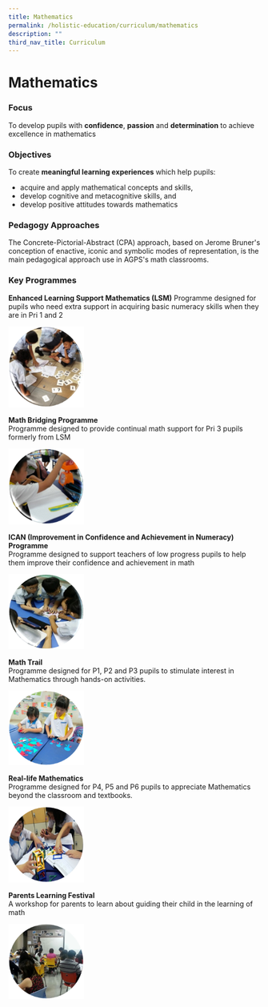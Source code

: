 ```yaml
---
title: Mathematics
permalink: /holistic-education/curriculum/mathematics
description: ""
third_nav_title: Curriculum
---
```

Mathematics
===========

### Focus

To develop pupils with **confidence**, **passion** and **determination** to achieve excellence in mathematics

  

### Objectives

To create **meaningful learning experiences** which help pupils:

*   acquire and apply mathematical concepts and skills,
*   develop cognitive and metacognitive skills, and
*   develop positive attitudes towards mathematics

  

### Pedagogy Approaches

The Concrete-Pictorial-Abstract (CPA) approach, based on Jerome Bruner's conception of enactive, iconic and symbolic modes of representation, is the main pedagogical approach use in AGPS's math classrooms.

  

### Key Programmes

**Enhanced Learning Support Mathematics (LSM)**
Programme designed for pupils who need extra support in acquiring basic numeracy skills when they are in Pri 1 and 2

<img src="/images/Enhanced%20Learning%20Support%20Mathematics%20(LSM).png" style="width:30%">

<br>

**Math Bridging Programme**  
Programme designed to provide continual math support for Pri 3 pupils formerly from LSM

<img src="/images/Math%20Bridging%20Programme.png" style="width:30%">

<br>

**ICAN (Improvement in Confidence and Achievement in Numeracy) Programme**  
Programme designed to support teachers of low progress pupils to help them improve their confidence and achievement in math

<img src="/images/Improvement%20in%20Confidence%20and%20Achievement%20in%20Numeracy%20Programme.png" style="width:30%">

<br>

**Math Trail**
<br>
Programme designed for P1, P2 and P3 pupils to stimulate interest in Mathematics through hands-on activities.

<img src="/images/Math%20Trail.png" style="width:30%">

<br>

**Real-life Mathematics**
<br>
Programme designed for P4, P5 and P6 pupils to appreciate Mathematics beyond the classroom and textbooks.

<img src="/images/Real-life%20Mathematics.png" style="width:30%">

**Parents Learning Festival**
<br>
A workshop for parents to learn about guiding their child in the learning of math

<img src="/images/Parents%20Learning%20Festival.png" style="width:30%">

